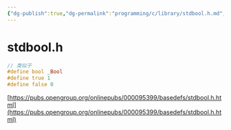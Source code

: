 ```yaml
---
{"dg-publish":true,"dg-permalink":"programming/c/library/stdbool.h.md","permalink":"/programming/c/library/stdbool.h.md/"}
---
```



# stdbool.h

```c
// 类似于
#define bool _Bool
#define true 1
#define false 0
```

[https://pubs.opengroup.org/onlinepubs/000095399/basedefs/stdbool.h.html](https://pubs.opengroup.org/onlinepubs/000095399/basedefs/stdbool.h.html)